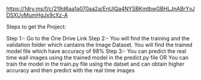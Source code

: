 https://1drv.ms/f/c/219d6aa1a070aa2a/EnUlQa4NYSBKmtbwGBHLJnABrYvJDSXUyMumHgJx9cXz-A

Steps to get the Project:


Step 1:-
      Go to the One Drive Link
Step 2:-
      You will find the training and the validation folder which cantains the Image Dataset.
      You will find the trained model file which have accuracy of 98%
Step 3:-
      You can predict the real time wall images using the trained model in the predict.py file
                                                OR
      You can train the model in the train.py file using the datset and can obtain higher accuracy and then predict with the real time images
